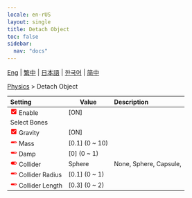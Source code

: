 ```yaml
---
locale: en-rUS
layout: single
title: Detach Object
toc: false
sidebar:
  nav: "docs"
---
```

[Eng](/dancexr/menu/2025.4/actor/detach_object) | [繁中](/tw/dancexr/menu/2025.4/actor/detach_object) | [日本語](/jp/dancexr/menu/2025.4/actor/detach_object) | [한국어](/kr/dancexr/menu/2025.4/actor/detach_object) | [简中](/zh/dancexr/menu/2025.4/actor/detach_object)

[Physics](../menu#Physics) > Detach Object



| Setting | Value | Description |
| :--- | --- | :--- |
| <img src="/images/icon/ic_check_on.png" alt="check on icon"/> Enable</nobr>| [ON] | 
|  Select Bones</nobr>|| 
| <img src="/images/icon/ic_check_on.png" alt="check on icon"/> Gravity</nobr>| [ON] | 
| <img src="/images/icon/ic_slider.png" alt="slider icon"/> Mass</nobr>| [0.1] (0 ~ 10) | 
| <img src="/images/icon/ic_slider.png" alt="slider icon"/> Damp</nobr>| [0] (0 ~ 1) | 
| <img src="/images/icon/ic_toggle_on.png" alt="toggle on icon"/> Collider</nobr>| Sphere | None, Sphere, Capsule, 
| <img src="/images/icon/ic_slider.png" alt="slider icon"/> Collider Radius</nobr>| [0.1] (0 ~ 1) | 
| <img src="/images/icon/ic_slider.png" alt="slider icon"/> Collider Length</nobr>| [0.3] (0 ~ 2) | 
